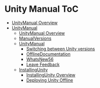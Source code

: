 Unity Manual ToC
================
 - [UnityManual Overview](UnityManual_1.md)
 - [UnityManual]()
	 - [UnityManual Overview](UnityManual.md)
	 - [ManualVersions](ManualVersions.md)
	 - [UnityManual]()
		 - [Switching between Unity versions](SwitchingDocumentationVersions.md)
		 - [OfflineDocumentation](OfflineDocumentation.md)
		 - [WhatsNew56](WhatsNew56.md)
		 - [Leave Feedback](LeaveFeedback.md)
	 - [InstallingUnity]()
		 - [InstallingUnity Overview](InstallingUnity.md)
		 - [Deploying Unity Offline](DeployingUnityOffline.md)

